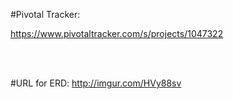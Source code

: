 #Pivotal Tracker:


https://www.pivotaltracker.com/s/projects/1047322

<br>
<br>

#URL for ERD:
http://imgur.com/HVy88sv